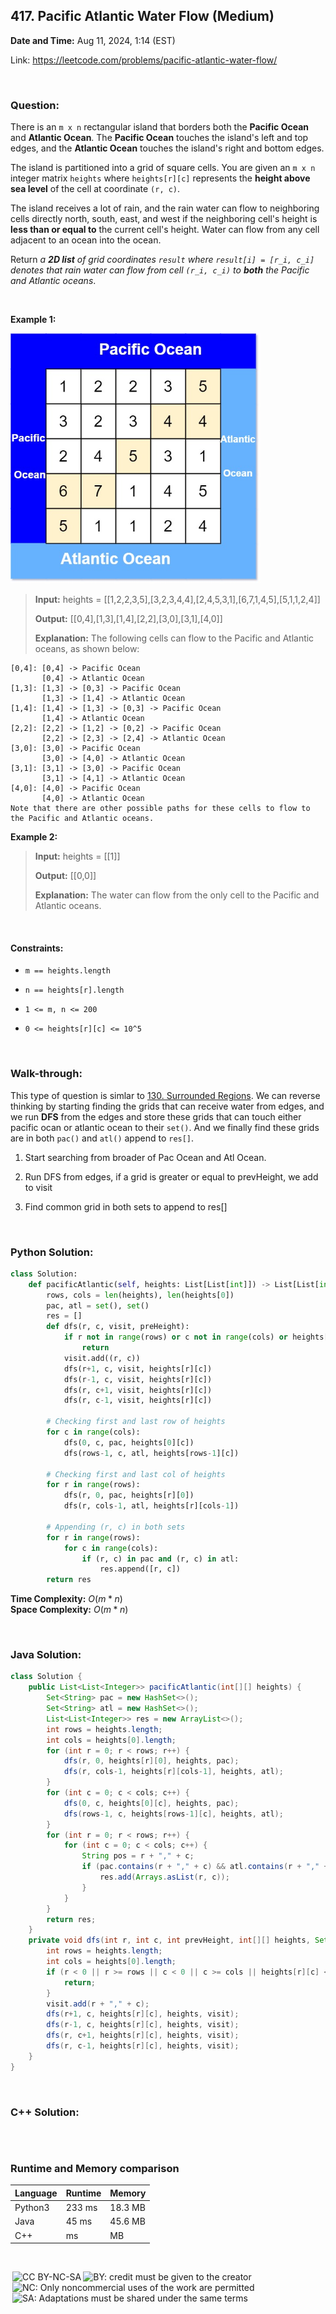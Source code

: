 ## 417. Pacific Atlantic Water Flow (Medium)
**Date and Time:** Aug 11, 2024, 1:14 (EST)

Link: https://leetcode.com/problems/pacific-atlantic-water-flow/

<br>

### Question:
There is an `m x n` rectangular island that borders both the **Pacific Ocean** and **Atlantic Ocean**. The **Pacific Ocean** touches the island's left and top edges, and the **Atlantic Ocean** touches the island's right and bottom edges.

The island is partitioned into a grid of square cells. You are given an `m x n` integer matrix `heights` where `heights[r][c]` represents the **height above sea level** of the cell at coordinate `(r, c)`.

The island receives a lot of rain, and the rain water can flow to neighboring cells directly north, south, east, and west if the neighboring cell's height is **less than or equal to** the current cell's height. Water can flow from any cell adjacent to an ocean into the ocean.

Return _a **2D list** of grid coordinates `result` where `result[i] = [r_i, c_i]` denotes that rain water can flow from cell `(r_i, c_i)` to **both** the Pacific and Atlantic oceans_.

<br>

**Example 1:**

<img src="../images/417.jpg" width=400>

> **Input:** heights = [[1,2,2,3,5],[3,2,3,4,4],[2,4,5,3,1],[6,7,1,4,5],[5,1,1,2,4]]
> 
> **Output:** [[0,4],[1,3],[1,4],[2,2],[3,0],[3,1],[4,0]]
>
> **Explanation:** The following cells can flow to the Pacific and Atlantic oceans, as shown below:
```
[0,4]: [0,4] -> Pacific Ocean 
       [0,4] -> Atlantic Ocean
[1,3]: [1,3] -> [0,3] -> Pacific Ocean 
       [1,3] -> [1,4] -> Atlantic Ocean
[1,4]: [1,4] -> [1,3] -> [0,3] -> Pacific Ocean 
       [1,4] -> Atlantic Ocean
[2,2]: [2,2] -> [1,2] -> [0,2] -> Pacific Ocean 
       [2,2] -> [2,3] -> [2,4] -> Atlantic Ocean
[3,0]: [3,0] -> Pacific Ocean 
       [3,0] -> [4,0] -> Atlantic Ocean
[3,1]: [3,1] -> [3,0] -> Pacific Ocean 
       [3,1] -> [4,1] -> Atlantic Ocean
[4,0]: [4,0] -> Pacific Ocean 
       [4,0] -> Atlantic Ocean
Note that there are other possible paths for these cells to flow to the Pacific and Atlantic oceans.
```

**Example 2:**
> **Input:** heights = [[1]]
> 
> **Output:** [[0,0]]
>
> **Explanation:** The water can flow from the only cell to the Pacific and Atlantic oceans.

<br>

#### Constraints:
* `m == heights.length`

* `n == heights[r].length`

* `1 <= m, n <= 200`

* `0 <= heights[r][c] <= 10^5`

<br>

### Walk-through: 
This type of question is simlar to [130. Surrounded Regions](./questions/130.Surrounded_Regions(Medium).md). We can reverse thinking by starting finding the grids that can receive water from edges, and we run **DFS** from the edges and store these grids that can touch either pacific ocan or atlantic ocean to their `set()`. And we finally find these grids are in both `pac()` and `atl()` append to `res[]`.

1. Start searching from broader of Pac Ocean and Atl Ocean.

2. Run DFS from edges, if a grid is greater or equal to prevHeight, we add to visit

3. Find common grid in both sets to append to res[]

<br>

### Python Solution:
```python
class Solution:
    def pacificAtlantic(self, heights: List[List[int]]) -> List[List[int]]:
        rows, cols = len(heights), len(heights[0])
        pac, atl = set(), set()
        res = []
        def dfs(r, c, visit, preHeight):
            if r not in range(rows) or c not in range(cols) or heights[r][c] < preHeight or (r, c) in visit:
                return
            visit.add((r, c))
            dfs(r+1, c, visit, heights[r][c])
            dfs(r-1, c, visit, heights[r][c])
            dfs(r, c+1, visit, heights[r][c])
            dfs(r, c-1, visit, heights[r][c])

        # Checking first and last row of heights
        for c in range(cols):
            dfs(0, c, pac, heights[0][c])
            dfs(rows-1, c, atl, heights[rows-1][c])

        # Checking first and last col of heights
        for r in range(rows):
            dfs(r, 0, pac, heights[r][0])
            dfs(r, cols-1, atl, heights[r][cols-1])
        
        # Appending (r, c) in both sets
        for r in range(rows):
            for c in range(cols):
                if (r, c) in pac and (r, c) in atl:
                    res.append([r, c])
        return res
```
**Time Complexity:** $O(m * n)$ <br>
**Space Complexity:** $O(m * n)$

<br>

### Java Solution:
```java
class Solution {
    public List<List<Integer>> pacificAtlantic(int[][] heights) {
        Set<String> pac = new HashSet<>();
        Set<String> atl = new HashSet<>();
        List<List<Integer>> res = new ArrayList<>();
        int rows = heights.length;
        int cols = heights[0].length;
        for (int r = 0; r < rows; r++) {
            dfs(r, 0, heights[r][0], heights, pac);
            dfs(r, cols-1, heights[r][cols-1], heights, atl);
        }
        for (int c = 0; c < cols; c++) {
            dfs(0, c, heights[0][c], heights, pac);
            dfs(rows-1, c, heights[rows-1][c], heights, atl);
        }
        for (int r = 0; r < rows; r++) {
            for (int c = 0; c < cols; c++) {
                String pos = r + "," + c;
                if (pac.contains(r + "," + c) && atl.contains(r + "," + c)) {
                    res.add(Arrays.asList(r, c));
                }
            }
        }
        return res;
    }
    private void dfs(int r, int c, int prevHeight, int[][] heights, Set<String> visit) {
        int rows = heights.length;
        int cols = heights[0].length;
        if (r < 0 || r >= rows || c < 0 || c >= cols || heights[r][c] < prevHeight || visit.contains(r + "," + c)) {
            return;
        }
        visit.add(r + "," + c);
        dfs(r+1, c, heights[r][c], heights, visit);
        dfs(r-1, c, heights[r][c], heights, visit);
        dfs(r, c+1, heights[r][c], heights, visit);
        dfs(r, c-1, heights[r][c], heights, visit);
    }
}
```

<br>

### C++ Solution:
```cpp

```

<br>

### Runtime and Memory comparison
|Language|Runtime|Memory|
|---|---|---|
|Python3|233 ms|18.3 MB|
|Java   |45 ms|45.6 MB|
|C++    | ms| MB|

<br>

<img style="height:22px!important;margin-left:3px;vertical-align:text-bottom;" src="https://mirrors.creativecommons.org/presskit/icons/cc.svg?ref=chooser-v1" alt="CC BY-NC-SA" title="CC BY-NC-SA"><img style="height:22px!important;margin-left:3px;vertical-align:text-bottom;" src="https://mirrors.creativecommons.org/presskit/icons/by.svg?ref=chooser-v1" alt="BY: credit must be given to the creator" title="BY: credit must be given to the creator"><img style="height:22px!important;margin-left:3px;vertical-align:text-bottom;" src="https://mirrors.creativecommons.org/presskit/icons/nc.svg?ref=chooser-v1" alt="NC: Only noncommercial uses of the work are permitted" title="NC: Only noncommercial uses of the work are permitted"><img style="height:22px!important;margin-left:3px;vertical-align:text-bottom;" src="https://mirrors.creativecommons.org/presskit/icons/sa.svg?ref=chooser-v1" alt="SA: Adaptations must be shared under the same terms" title="SA: Adaptations must be shared under the same terms">